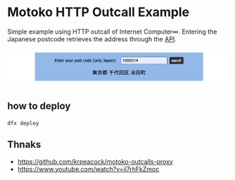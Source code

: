 # Motoko HTTP Outcall Example
Simple example using HTTP outcall of Internet Computer∞.
Entering the Japanese postcode retrieves the address through the [API](https://zipcloud.ibsnet.co.jp/doc/api).

![image](src/outcall_frontend/assets/Screenshot%202023-05-01%20at%2017.56.49.png)

## how to deploy
```
dfx deploy
```
## Thnaks
- https://github.com/krpeacock/motoko-outcalls-proxy
- https://www.youtube.com/watch?v=il7rhFkZmoc
